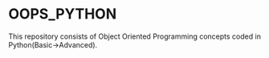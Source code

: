 # OOPS_PYTHON
This repository consists of Object Oriented Programming concepts coded in Python(Basic->Advanced).
